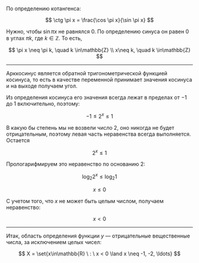 По определению котангенса:

$$ \ctg \pi x = \frac{\cos \pi x}{\sin \pi x} $$

Нужно, чтобы $\sin \pi x$ не равнялся $0$. По определению синуса он равен $0$ в углах $\pi k$, где $k\in\mathbb{Z}$. То есть,

$$ \pi x \neq \pi k, \quad k \in\mathbb{Z} \\ x\neq k, \quad k \in\mathbb{Z} $$

---

Арккосинус является обратной тригонометрической функцией косинуса, то есть в качестве переменной принимает значения косинуса и на выходе получаем угол.

Из определения косинуса его значения всегда лежат в пределах от $-1$ до $1$ включительно, поэтому:

$$ -1 \leq 2^x \leq 1 $$

В какую бы степень мы не возвели число $2$, оно никогда не будет отрицательным, поэтому левая часть неравенства всегда выполняется. Остается

$$ 2^x \leq 1 $$

Прологарифмируем это неравенство по основанию $2$:

$$ \log_2 2^x \leq \log_2 1 $$

$$ x \leq 0 $$

С учетом того, что $x$ не может быть целым числом, получаем неравенство:

$$ x < 0 $$

---

Итак, область определения функции $y$ — отрицательные вещественные числа, за исключением целых чисел:

$$ X = \set{x\in\mathbb{R} \ : \ x < 0 \land x \neq -1, -2, \ldots} $$